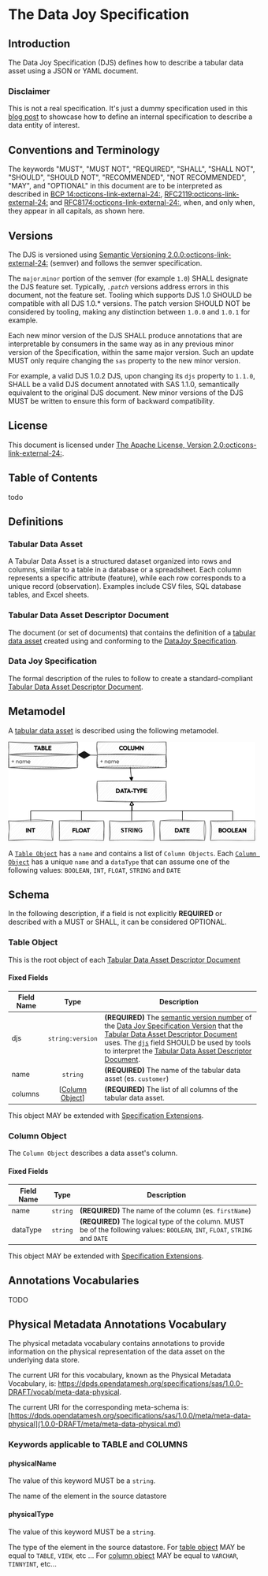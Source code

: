 # The Data Joy Specification

## Introduction

The Data Joy Specification (DJS) defines how to describe a tabular data asset using a JSON or YAML document.

### Disclaimer
This is not a real specification. It's just a dummy specification used in this [blog post](#) to showcase how to define an internal specification to describe a data entity of interest. 

## Conventions and Terminology
The keywords "MUST", "MUST NOT", "REQUIRED", "SHALL", "SHALL NOT", "SHOULD", "SHOULD NOT", "RECOMMENDED", "NOT RECOMMENDED", "MAY", and "OPTIONAL" in this document are to be interpreted as described in <a href="https://tools.ietf.org/html/bcp14" target="_blank">BCP 14:octicons-link-external-24:</a>, <a href="https://tools.ietf.org/html/rfc2119" target="_blank">RFC2119:octicons-link-external-24:</a> and <a href="https://tools.ietf.org/html/rfc8174" target="_blank">RFC8174:octicons-link-external-24:</a>, when, and only when, they appear in all capitals, as shown here.

## <a name="versions"></a>Versions

The DJS is versioned using <a href="https://semver.org/spec/v2.0.0.html)" target="_blank">Semantic Versioning 2.0.0:octicons-link-external-24:</a> (semver) and follows the semver specification.

The `major`.`minor` portion of the semver (for example `1.0`) SHALL designate the DJS feature set. Typically, *`.patch`* versions address errors in this document, not the feature set. Tooling which supports DJS 1.0 SHOULD be compatible with all DJS 1.0.\* versions. The patch version SHOULD NOT be considered by tooling, making any distinction between `1.0.0` and `1.0.1` for example.

Each new minor version of the DJS SHALL produce annotations that are interpretable by consumers in the same way as in any previous minor version of the Specification, within the same major version. Such an update MUST only require changing the `sas` property to the new minor version.

For example, a valid DJS 1.0.2 DJS, upon changing its `djs` property to `1.1.0`, SHALL be a valid DJS document annotated with SAS 1.1.0, semantically equivalent to the original DJS document. New minor versions of the DJS MUST be written to ensure this form of backward compatibility.

## License
This document is licensed under <a href="https://www.apache.org/licenses/LICENSE-2.0.html" target="_blank">The Apache License, Version 2.0:octicons-link-external-24:</a>.

## Table of Contents
todo

## <a name="definitions"></a>Definitions

### <a name="definitionsDjsTabularDataAsset"></a>Tabular Data Asset
A Tabular Data Asset is a structured dataset organized into rows and columns, similar to a table in a database or a spreadsheet. Each column represents a specific attribute (feature), while each row corresponds to a unique record (observation). Examples include CSV files, SQL database tables, and Excel sheets.

### <a name="definitionsDjsTabularDataAssetDescriptorDoc"></a>Tabular Data Asset Descriptor Document
The document (or set of documents) that contains the definition of a [tabular data asset](#tabular-data-asset) created using and conforming to the [DataJoy Specification](#data-joy-specification).

### <a name="definitionDjsSpecification"></a>Data Joy Specification
The formal description of the rules to follow to create a standard-compliant [Tabular Data Asset Descriptor Document](#tabular-data-asset-descriptor-document).


## <a name="metamodel"></a>Metamodel
A [tabular data asset](#tabular-data-asset) is described using the following metamodel.

![DJS Meta Model](1.0.0/images/djs-metamodel.png)

A [`Table Object`](table-object) has a `name` and contains a list of `Column Objects`. Each [`Column Object`](column-object) has a unique `name` and a `dataType` that can assume one of the following values: `BOOLEAN`, `INT`, `FLOAT`, `STRING` and `DATE`

## <a name="schema"></a>Schema

In the following description, if a field is not explicitly **REQUIRED** or described with a MUST or SHALL, it can be considered OPTIONAL.


### <a name="djsTableObject"></a>Table Object
This is the root object of each [Tabular Data Asset Descriptor Document](#tabular-data-asset-descriptor-document)


#### Fixed Fields

Field Name | Type | Description
---|:---:|---
<a name="djsSpecVersion"></a>djs | `string:version` | **(REQUIRED)** The [semantic version number](https://semver.org/spec/v2.0.0.html) of the [Data Joy Specification Version](#versions) that the [Tabular Data Asset Descriptor Document](#tabular-data-asset-descriptor-document) uses. The [`djs`](#djsSpecVersion) field SHOULD be used by tools to interpret the [Tabular Data Asset Descriptor Document](#tabular-data-asset-descriptor-document). 
<a name="djsTableName"></a>name| `string`|**(REQUIRED)** The name of the tabular data asset (es. `customer`)
<a name="djsTableColumns"></a>columns | \[[Column Object](#column-object)\] | **(REQUIRED)** The list of all columns of the tabular data asset.

This object MAY be extended with [Specification Extensions](#specification-extensions).

### <a name="djsColumnObject"></a>Column Object

The `Column Object` describes a data asset's column.

#### Fixed Fields

Field Name | Type | Description
---|:---:|---
<a name="djsColumnName"></a>name| `string`|**(REQUIRED)** The name of the column (es. `firstName`)
<a name="djsColumnType"></a>dataType |  `string` | **(REQUIRED)** The logical type of the column. MUST be of the following values: `BOOLEAN`, `INT`, `FLOAT`, `STRING` and `DATE`

This object MAY be extended with [Specification Extensions](#specification-extensions).

## <a name="metamodel"></a>Annotations Vocabularies
TODO

## <a name="vocab-meta-data"></a>Physical Metadata Annotations Vocabulary

The physical metadata vocabulary contains annotations to provide information on the physical representation of the data asset on the underlying data store.

The current URI for this vocabulary, known as the Physical Metadata Vocabulary, is:  [<https://dpds.opendatamesh.org/specifications/sas/1.0.0-DRAFT/vocab/meta-data-physical>](1.0.0-DRAFT/vocab/meta-data-physical.md).

The current URI for the corresponding meta-schema is: [https://dpds.opendatamesh.org/specifications/sas/1.0.0/meta/meta-data-physical](1.0.0-DRAFT/meta/meta-data-physical.md)


### <a name="vocab-meta-data-element-kws"></a>Keywords applicable to TABLE and COLUMNS

<!-- physicalName -->
####  <a name="vocab-meta-physicl-kw-physical-name"></a>physicalName

The value of this keyword MUST be a `string`.  

The name of the element in the source datastore 

<!-- physicalType -->
####  <a name="vocab-meta-data-physical-kw-physicalType"></a>physicalType

The value of this keyword MUST be a `string`.

The type of the element in the source datastore. For [table object](table-object) MAY be equal to `TABLE`, `VIEW`, etc ... For [column object](column-object) MAY be equal to `VARCHAR`, `TINNYINT`, etc...

